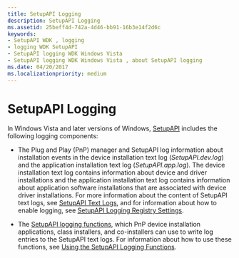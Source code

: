 ```yaml
---
title: SetupAPI Logging
description: SetupAPI Logging
ms.assetid: 25beff4d-742a-4d46-bb91-16b3e14f2d6c
keywords:
- SetupAPI WDK , logging
- logging WDK SetupAPI
- SetupAPI logging WDK Windows Vista
- SetupAPI logging WDK Windows Vista , about SetupAPI logging
ms.date: 04/20/2017
ms.localizationpriority: medium
---
```


# SetupAPI Logging


In Windows Vista and later versions of Windows, [SetupAPI](setupapi.md) includes the following logging components:

-   The Plug and Play (PnP) manager and SetupAPI log information about installation events in the device installation text log (*SetupAPI.dev.log*) and the application installation text log (*SetupAPI.app.log*). The device installation text log contains information about device and driver installations and the application installation text log contains information about application software installations that are associated with device driver installations. For more information about the content of SetupAPI text logs, see [SetupAPI Text Logs](setupapi-text-logs.md), and for information about how to enable logging, see [SetupAPI Logging Registry Settings](setupapi-logging-registry-settings.md).

-   The [SetupAPI logging functions](/previous-versions/ff550878(v=vs.85)), which PnP device installation applications, class installers, and co-installers can use to write log entries to the SetupAPI text logs. For information about how to use these functions, see [Using the SetupAPI Logging Functions](using-the-setupapi-logging-functions.md).

 

